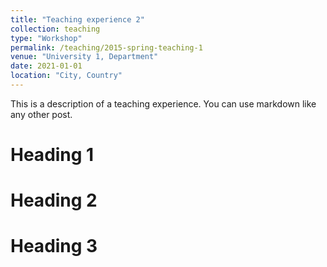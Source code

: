 ```yaml
---
title: "Teaching experience 2"
collection: teaching
type: "Workshop"
permalink: /teaching/2015-spring-teaching-1
venue: "University 1, Department"
date: 2021-01-01
location: "City, Country"
---
```


This is a description of a teaching experience. You can use markdown like any other post.

Heading 1
======

Heading 2
======

Heading 3
======
